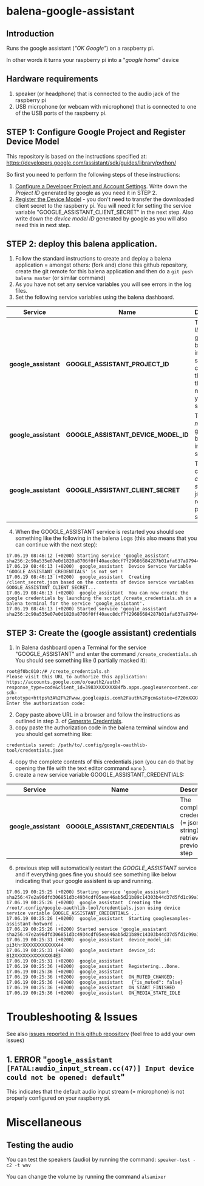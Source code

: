 # balena-google-assistant
## Introduction
Runs the google assistant (_"OK Google"_) on a raspberry pi.

In other words it turns your raspberry pi into a "_google home_" device

## Hardware requirements

1. speaker (or headphone) that is connected to the audio jack of the raspberry pi
2. USB microphone (or webcam with microphone) that is connected to one of the USB ports of the raspberry pi.

## STEP 1: Configure Google Project and Register Device Model
This repository is based on the instructions specified at: https://developers.google.com/assistant/sdk/guides/library/python/

So first you need to perform the following steps of these instructions:

1. [Configure a Developer Project and Account Settings](https://developers.google.com/assistant/sdk/guides/library/python/embed/config-dev-project-and-account).  Write down the _Project ID_ generated by google as you need it in STEP 2.
2. [Register the Device Model](https://developers.google.com/assistant/sdk/guides/library/python/embed/register-device) - you don't need to transfer the downloaded client secret to the raspberry pi.  You will need it for setting the service variable "GOOGLE_ASSISTANT_CLIENT_SECRET" in the next step.  Also write down the _device model ID_ generated by google as you will also need this in next step.

## STEP 2: deploy this balena application.

1. Follow the standard instructions to create and deploy a balena application  = amongst others:  (fork and) clone this github repository, create the git remote for this balena application and then do a `git push balena master` (or similar command) 
2. As you have not set any service variables you will see errors in the log files.
3. Set the following service variables using the balena dashboard.

| Service            | Name  |  Description                                    |
|------------------------- | -------------- |-------------------------------------------------|
| **google_assistant**  |    **GOOGLE_ASSISTANT_PROJECT_ID**       |  The _project ID_ generated by google in previous step. Don't confuse this with the project name that you have specified. |
| **google_assistant**  |    **GOOGLE_ASSISTANT_DEVICE_MODEL_ID**  |  The _device model id_ generated by google in previous step |
| **google_assistant**  |    **GOOGLE_ASSISTANT_CLIENT_SECRET**  |  The complete _client secret_ (= json string) retrieved in previous step |

4. When the GOOGLE_ASSISTANT service is restarted you should see something like the following in the balena Logs (this also means that you can continue with the next step):
```
17.06.19 08:46:12 (+0200) Starting service 'google_assistant sha256:2c90a535e07e0d1820a8706f0ff40aec8dcf7f29686684287b01afa637a97944'
17.06.19 08:46:13 (+0200)  google_assistant  Device Service Variable 'GOOGLE_ASSISTANT_CREDENTIALS' is not set !
17.06.19 08:46:13 (+0200)  google_assistant  Creating /client_secret.json based on the contents of device service variables GOOGLE_ASSISTANT_CLIENT_SECRET...
17.06.19 08:46:13 (+0200)  google_assistant  You can now create the google credentials by launching the script /create_credentials.sh in a balena terminal for the service 'google_assistant'.
17.06.19 08:46:13 (+0200) Started service 'google_assistant sha256:2c90a535e07e0d1820a8706f0ff40aec8dcf7f29686684287b01afa637a97944'
```

## STEP 3: Create the (google assistant) credentials
1. In Balena dashboard open a Terminal for the service "GOOGLE_ASSISTANT" and enter the command `/create_credentials.sh`
You should see something like (I partially masked it):
```
root@f0bc010:/# /create_credentials.sh
Please visit this URL to authorize this application: https://accounts.google.com/o/oauth2/auth?response_type=code&client_id=3983XXXXXXX84fb.apps.googleusercontent.com&redirect_uri=urn%3AietXXXXXXXh%3A2.0%3Aoob&scope=https%3A%2XXXXXXXapis.com%2Fauth%2Fassistant-sdk-prototype+https%3A%2F%2Fwww.googleapis.com%2Fauth%2Fgcm&state=d720mXXXXXXXXXXXXXXXXXXXXXXXXXX&code_challenge=GXXXXXXXJs&code_challenge_method=SXXXXXXX6&prompt=consent&access_type=offline
Enter the authorization code:
```
2. Copy paste above URL in a browser and follow the instructions as outlined in step 3. of [Generate Credentials](https://developers.google.com/assistant/sdk/guides/library/python/embed/install-sample).
3. copy paste the authorization code in the balena terminal window and you should get something like:
```
credentials saved: /path/to/.config/google-oauthlib-tool/credentials.json
```
4. copy the complete contents of this credentials.json (you can do that by opening the file with the text editor command  `nano` ).
5. create a new service variable GOOGLE_ASSISTANT_CREDENTIALS:

| Service            | Name  |  Description                                    |
|------------------------- | -------------- |-------------------------------------------------|
| **google_assistant**  |    **GOOGLE_ASSISTANT_CREDENTIALS**       |  The complete credentials (= json string) retrieved in previous step |
6. previous step will automatically restart the *GOOGLE_ASSISTANT* service and if everything goes fine you should see something like below indicating that your google assistent is up and running.
```
17.06.19 00:25:25 (+0200) Starting service 'google_assistant sha256:47e2a96dfd306851d3c4934cdf05eae46ab5d21b89c14303b44d37d5fd1c99a1'
17.06.19 00:25:26 (+0200)  google_assistant  Creating the /root/.config/google-oauthlib-tool/credentials.json using device service variable GOOGLE_ASSISTANT_CREDENTIALS ...
17.06.19 00:25:26 (+0200)  google_assistant  Starting googlesamples-assistant-hotword ...
17.06.19 00:25:26 (+0200) Started service 'google_assistant sha256:47e2a96dfd306851d3c4934cdf05eae46ab5d21b89c14303b44d37d5fd1c99a1'
17.06.19 00:25:31 (+0200)  google_assistant  device_model_id: pi3thrXXXXXXXXXXXXX44
17.06.19 00:25:31 (+0200)  google_assistant  device_id: B12XXXXXXXXXXXXX64E3
17.06.19 00:25:31 (+0200)  google_assistant  
17.06.19 00:25:36 (+0200)  google_assistant  Registering...Done.
17.06.19 00:25:36 (+0200)  google_assistant  
17.06.19 00:25:36 (+0200)  google_assistant  ON_MUTED_CHANGED:
17.06.19 00:25:36 (+0200)  google_assistant   {"is_muted": false}
17.06.19 00:25:36 (+0200)  google_assistant  ON_START_FINISHED
17.06.19 00:25:36 (+0200)  google_assistant  ON_MEDIA_STATE_IDLE
```

# Troubleshooting & Issues
See also [issues reported in this github repository](https://github.com/janvda/balena-google-assistant/issues) (feel free to add your own issues)

## 1. ERROR "`google_assistant  [FATAL:audio_input_stream.cc(47)] Input device could not be opened: default`"
This indicates that the default audio input stream (= microphone) is not properly configured on your raspberry pi.

# Miscellaneous

## Testing the audio

You can test the speakers (audio) by running the command:
`speaker-test -c2 -t wav`

You can change the volume by running the command `alsamixer`
